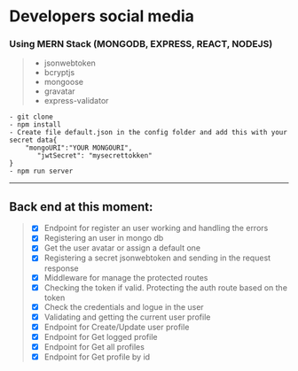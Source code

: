 # Developers social media
### Using MERN Stack (MONGODB, EXPRESS, REACT, NODEJS)
> - jsonwebtoken
> - bcryptjs
> - mongoose
> - gravatar
> - express-validator

```
- git clone
- npm install
- Create file default.json in the config folder and add this with your secret data{
    "mongoURI":"YOUR MONGOURI",
       "jwtSecret": "mysecrettokken"
}   
- npm run server
```
----------------------------------------------------------------------------------------

## Back end at this moment:
> - [x] Endpoint for register an user working and handling the errors
> - [x] Registering an user in mongo db
> - [x] Get the user avatar or assign a default one
> - [x] Registering a secret jsonwebtoken and sending in the request response   
> - [x] Middleware for manage the protected routes 
> - [x] Checking the token if valid. Protecting the auth route based on the token
> - [x] Check the credentials and logue in the user
> - [x] Validating and getting the current user profile
> - [x] Endpoint for Create/Update user profile
> - [x] Endpoint for Get logged profile
> - [x] Endpoint for Get all profiles
> - [x] Endpoint for Get profile by id


